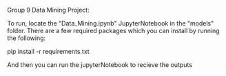 Group 9 Data Mining Project:

To run, locate the "Data_Mining.ipynb" JupyterNotebook in the "models" folder.
There are a few required packages which you can install by running the following:

pip install -r requirements.txt

And then you can run the jupyterNotebook to recieve the outputs